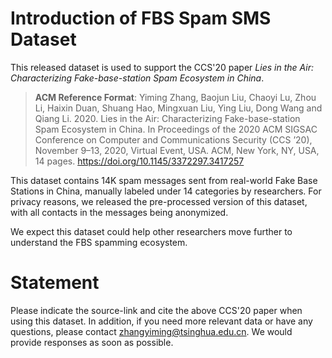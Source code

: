 # Introduction of FBS Spam SMS Dataset

This released dataset is used to support the CCS'20 paper *Lies in the Air: Characterizing Fake-base-station Spam Ecosystem in China*.

>**ACM Reference Format**: Yiming Zhang, Baojun Liu, Chaoyi Lu, Zhou Li, Haixin Duan, Shuang Hao, Mingxuan Liu, Ying Liu, Dong Wang and Qiang Li. 2020. Lies in the Air: Characterizing Fake-base-station Spam Ecosystem in China. In Proceedings of the 2020 ACM SIGSAC Conference on Computer and Communications Security (CCS ’20), November 9–13, 2020, Virtual Event, USA. ACM, New York, NY, USA, 14 pages. https://doi.org/10.1145/3372297.3417257

This dataset contains 14K spam messages sent from real-world Fake Base Stations in China, manually labeled under 14 categories by researchers. For privacy reasons, we released the pre-processed version of this dataset, with all contacts in the messages being anonymized. 

We expect this dataset could help other researchers move further to understand the FBS spamming ecosystem.

# Statement

Please indicate the source-link and cite the above CCS'20 paper when using this dataset. In addition, if you need more relevant data or have any questions, please contact zhangyiming@tsinghua.edu.cn. We would provide responses as soon as possible.  
